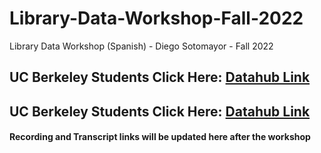 # Library-Data-Workshop-Fall-2022
Library Data Workshop (Spanish) - Diego Sotomayor - Fall 2022

## UC Berkeley Students Click Here: [Datahub Link](http://datahub.berkeley.edu/hub/user-redirect/git-sync?repo=https://github.com/ds-modules/Library-Data-Workshop-Fall-2022&branch=main&subpath=Introduction.ipynb)


## UC Berkeley Students Click Here: [Datahub Link](http://datahub.berkeley.edu/hub/user-redirect/git-sync?repo=https://github.com/ds-peer-consulting/fa22-intro-to-python-workshop&branch=main&subpath=intro-to-python.ipynb)


#### Recording and Transcript links will be updated here after the workshop
